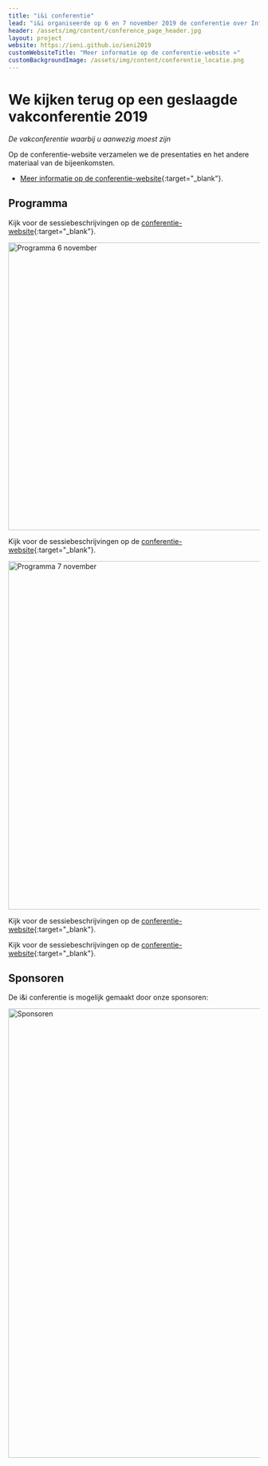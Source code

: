 ```yaml
---
title: "i&i conferentie"
lead: "i&i organiseerde op 6 en 7 november 2019 de conferentie over Informatica en Digitale Geletterdheid"
header: /assets/img/content/conference_page_header.jpg
layout: project
website: https://ieni.github.io/ieni2019
customWebsiteTitle: "Meer informatie op de conferentie-website »"
customBackgroundImage: /assets/img/content/conferentie_locatie.png
---
```


# We kijken terug op een geslaagde vakconferentie 2019

*De vakconferentie waarbij u aanwezig moest zijn*

Op de conferentie-website verzamelen we de presentaties en het andere materiaal van de bijeenkomsten.

* [Meer informatie op de conferentie-website](https://ieni.github.io/ieni2019/){:target="_blank"}.

## Programma

Kijk voor de sessiebeschrijvingen op de [conferentie-website](https://ieni.github.io/ieni2019){:target="_blank"}.

  <img src="{{'/assets/img/content/ieni2019-6nov.png' | relative_url}}" alt="Programma 6 november" height="576" width="929">

Kijk voor de sessiebeschrijvingen op de [conferentie-website](https://ieni.github.io/ieni2019){:target="_blank"}.

  <img src="{{'/assets/img/content/ieni2019-7nov.png' | relative_url}}" alt="Programma 7 november" height="698" width="969">

Kijk voor de sessiebeschrijvingen op de [conferentie-website](https://ieni.github.io/ieni2019){:target="_blank"}.

Kijk voor de sessiebeschrijvingen op de [conferentie-website](https://ieni.github.io/ieni2019){:target="_blank"}.

## Sponsoren

De i&i conferentie is mogelijk gemaakt door onze sponsoren:

<img src="{{'/assets/img/content/ieni2019-sponsoren.jpg' | relative_url}}" alt="Sponsoren" width="900">
